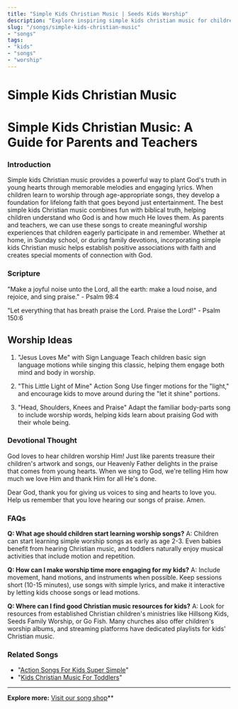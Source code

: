 ```yaml
---
title: "Simple Kids Christian Music | Seeds Kids Worship"
description: "Explore inspiring simple kids christian music for children's worship and faith development. Biblical music resources for families and ministry."
slug: "/songs/simple-kids-christian-music"
- "songs"
tags:
- "kids"
- "songs"
- "worship"
---
```


# Simple Kids Christian Music

# Simple Kids Christian Music: A Guide for Parents and Teachers

### Introduction
Simple kids Christian music provides a powerful way to plant God's truth in young hearts through memorable melodies and engaging lyrics. When children learn to worship through age-appropriate songs, they develop a foundation for lifelong faith that goes beyond just entertainment. The best simple kids Christian music combines fun with biblical truth, helping children understand who God is and how much He loves them. As parents and teachers, we can use these songs to create meaningful worship experiences that children eagerly participate in and remember. Whether at home, in Sunday school, or during family devotions, incorporating simple kids Christian music helps establish positive associations with faith and creates special moments of connection with God.

### Scripture
"Make a joyful noise unto the Lord, all the earth: make a loud noise, and rejoice, and sing praise." - Psalm 98:4

"Let everything that has breath praise the Lord. Praise the Lord!" - Psalm 150:6

## Worship Ideas
1. "Jesus Loves Me" with Sign Language
Teach children basic sign language motions while singing this classic, helping them engage both mind and body in worship.

2. "This Little Light of Mine" Action Song
Use finger motions for the "light," and encourage kids to move around during the "let it shine" portions.

3. "Head, Shoulders, Knees and Praise"
Adapt the familiar body-parts song to include worship words, helping kids learn about praising God with their whole being.

### Devotional Thought
God loves to hear children worship Him! Just like parents treasure their children's artwork and songs, our Heavenly Father delights in the praise that comes from young hearts. When we sing to God, we're telling Him how much we love Him and thank Him for all He's done.

Dear God, thank you for giving us voices to sing and hearts to love you. Help us remember that you love hearing our songs of praise. Amen.

### FAQs
**Q: What age should children start learning worship songs?**
A: Children can start learning simple worship songs as early as age 2-3. Even babies benefit from hearing Christian music, and toddlers naturally enjoy musical activities that include motion and repetition.

**Q: How can I make worship time more engaging for my kids?**
A: Include movement, hand motions, and instruments when possible. Keep sessions short (10-15 minutes), use songs with simple lyrics, and make it interactive by letting kids choose songs or lead motions.

**Q: Where can I find good Christian music resources for kids?**
A: Look for resources from established Christian children's ministries like Hillsong Kids, Seeds Family Worship, or Go Fish. Many churches also offer children's worship albums, and streaming platforms have dedicated playlists for kids' Christian music.

### Related Songs

- "[Action Songs For Kids Super Simple](/songs/action-songs-for-kids-super-simple/)"
- "[Kids Christian Music For Toddlers](/songs/kids-christian-music-for-toddlers/)"

---

**Explore more:** [Visit our song shop](https://seedskidsworship.com/shop)**

<!-- Schema Markup -->
<script type="application/ld+json">
{
  "@context": "https://schema.org",
  "@type": "MusicRecording",
  "name": "Simple Kids Christian Music",
  "byArtist": {
    "@type": "MusicGroup",
    "name": "Seeds Kids Worship"
  },
  "isFamilyFriendly": true,
  "url": "https://seedskidsworship.com/songs/simple-kids-christian-music/"
}
</script>